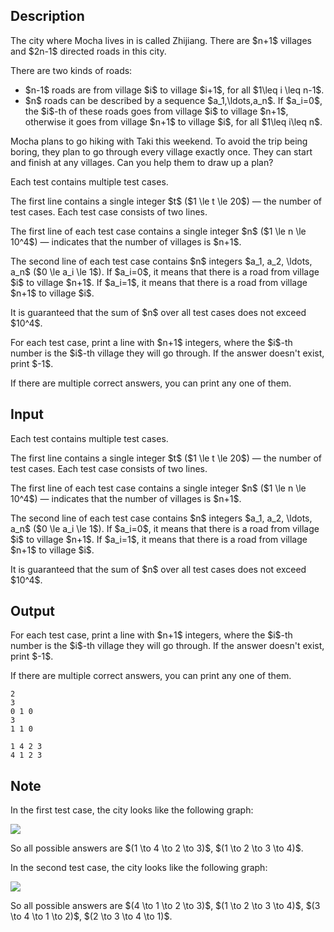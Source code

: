## Description

<div><p>The city where Mocha lives in is called Zhijiang. There are $n+1$ villages and $2n-1$ directed roads in this city. </p><p>There are two kinds of roads:</p><ul> <li> $n-1$ roads are from village $i$ to village $i+1$, for all $1\leq i \leq n-1$. </li><li> $n$ roads can be described by a sequence $a_1,\ldots,a_n$. If $a_i=0$, the $i$-th of these roads goes from village $i$ to village $n+1$, otherwise it goes from village $n+1$ to village $i$, for all $1\leq i\leq n$. </li></ul><p>Mocha plans to go hiking with Taki this weekend. To avoid the trip being boring, they plan to go through every village <span class="tex-font-style-bf">exactly once</span>. They can start and finish at any villages. Can you help them to draw up a plan? </p></div><div class="input-specification"><p>Each test contains multiple test cases. </p><p>The first line contains a single integer $t$ ($1 \le t \le 20$) — the number of test cases. Each test case consists of two lines.</p><p>The first line of each test case contains a single integer $n$ ($1 \le n \le 10^4$) — indicates that the number of villages is $n+1$.</p><p>The second line of each test case contains $n$ integers $a_1, a_2, \ldots, a_n$ ($0 \le a_i \le 1$). If $a_i=0$, it means that there is a road from village $i$ to village $n+1$. If $a_i=1$, it means that there is a road from village $n+1$ to village $i$.</p><p>It is guaranteed that the sum of $n$ over all test cases does not exceed $10^4$.</p></div><div class="output-specification"><p>For each test case, print a line with $n+1$ integers, where the $i$-th number is the $i$-th village they will go through. If the answer doesn't exist, print $-1$.</p><p>If there are multiple correct answers, you can print any one of them.</p></div>

## Input

<p>Each test contains multiple test cases. </p><p>The first line contains a single integer $t$ ($1 \le t \le 20$) — the number of test cases. Each test case consists of two lines.</p><p>The first line of each test case contains a single integer $n$ ($1 \le n \le 10^4$) — indicates that the number of villages is $n+1$.</p><p>The second line of each test case contains $n$ integers $a_1, a_2, \ldots, a_n$ ($0 \le a_i \le 1$). If $a_i=0$, it means that there is a road from village $i$ to village $n+1$. If $a_i=1$, it means that there is a road from village $n+1$ to village $i$.</p><p>It is guaranteed that the sum of $n$ over all test cases does not exceed $10^4$.</p>

## Output

<p>For each test case, print a line with $n+1$ integers, where the $i$-th number is the $i$-th village they will go through. If the answer doesn't exist, print $-1$.</p><p>If there are multiple correct answers, you can print any one of them.</p>





```input1
2
3
0 1 0
3
1 1 0
```




```output1
1 4 2 3 
4 1 2 3
```



## Note

<p>In the first test case, the city looks like the following graph:</p><p><img class="tex-graphics" src="file://M4WtE81n.png" style="max-width: 100.0%;max-height: 100.0%;"></p><p>So all possible answers are $(1 \to 4 \to 2 \to 3)$, $(1 \to 2 \to 3 \to 4)$.</p><p>In the second test case, the city looks like the following graph:</p><p><img class="tex-graphics" src="file://mOpTELHO.png" style="max-width: 100.0%;max-height: 100.0%;"></p><p>So all possible answers are $(4 \to 1 \to 2 \to 3)$, $(1 \to 2 \to 3 \to 4)$, $(3 \to 4 \to 1 \to 2)$, $(2 \to 3 \to 4 \to 1)$.</p>
